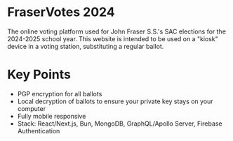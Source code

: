 # FraserVotes 2024
The online voting platform used for John Fraser S.S.'s SAC elections for the 2024-2025 school year. This website is intended to be used on a "kiosk" device in a voting station, substituting a regular ballot.

# Key Points
- PGP encryption for all ballots
- Local decryption of ballots to ensure your private key stays on your computer
- Fully mobile responsive
- Stack: React/Next.js, Bun, MongoDB, GraphQL/Apollo Server, Firebase Authentication